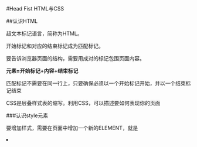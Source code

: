 #Head Fist HTML与CSS

##认识HTML

超文本标记语言，简称为HTML。

开始标记和对应的结束标记成为匹配标记。

要告诉浏览器页面的结构，需要用成对的标记包围页面内容。

**元素=开始标记+内容+结束标记**

匹配标记不需要在同一行上，只要确保必须以一个开始标记开始，并以一个结束标记结束

CSS是层叠样式表的缩写。利用CSS，可以描述要如何表现你的页面

###认识style元素

要增加样式，需要在页面中增加一个新的ELEMENT，就是<Style>元素

* <style>元素放在HTML的首部里
* <style>原色有一个开始标记<style>，还有一个结束标记</style>
* <style>标记还有一个（可选的）属性，名为type，它能告诉浏览器你在使用什么类型的样式。由于要使用CSS，可以指定"text/css"类型

通过属性，可以提供一个元素的附加信息。

CSS中的"body"表示{}之间的所有CSS要应用于HTML <body>元素中的内容。

* HTML用来建立网页的结构，CSS用来控制HTML的表现
* 所有页面都要有一个<html>元素，其中要有一个<head>元素和一个<body>元素
* 网页的信息放在<head>元素里。<body>元素里的内容就是在浏览器里看到的东西
* 可以在<style>元素中写CSS规则，为HTML网页增加CSS。<style>元素总要放在<head>元素里


##认识HTML中的“HT”

标记语言（HTML中的“ML”），用来描述网页的结构。

“HT”就是超文本，我们可以摆脱单个页面的束缚，链接到其他页面。

要创建连接，需要使用<a>元素。它用于创建指向另一个页面的链接。<a>元素的内容就是链接文本

要通过href属性来指定链接的目标文件

###了解属性

利用属性，可以指定一个元素的附加信息

属性的写法都是一样的：首先是属性名，后面是一个等号，然后是用双引号括起来的属性值

Web浏览器只认识每个元素的一组预定义的属性。现在HTML5已经支持定制数据属性，允许为新属性构造定制的属性名

一个给定元素只能使用某些特定的属性

若把一个<img>元素放在<a>标记之间，这个图像就会像文本一样可单机。

###组织

创建更多HTML页面之前，先要组织好所有资源。

为页面创建一些文件夹，还要把所有图像归入一个位置

组织文件并没有“绝对正确的方法”。采用一种最适合你和用户的方式来组织网站

###规划路径

上行一个文件夹，可以用".."来实现

若要上行两级文件夹，可以使用“../../”。每一次使用".."，就会向上到上一层父文件夹

对于网页来说，**只能使用“/”，不要用“\”**

相对路径是相对于链接的源Web页面指向网站中其他文件的一个链接

##构建模块

从概念到蓝图来设计Web页面，浇筑地基，完成建设，甚至最后还可以加几笔润色。

###认识<q>元素

<q>可以在HTML里加段简短的引用

并不是所有浏览器都会在<q>元素的内容两边加双引号。建议在不同的浏览器中对<q>做测试

<q>表示一段引用文字，并不是简单的替换了双引号

最重要的原因是：可以对引用设置样式，使它的外观如你所愿

<blockquote>元素，与<q>元素不同（<q>用于短引用，作为现有段落的一部分），<blockquote>元素用于较长的引用，需要单独显示

若想在段落里加一些引用就使用<q>，若希望引用网页上自称一段就用<blockquote>

<q>元素可以嵌套在<blockquote>中

<blockquote>元素时一个块元素，而<q>元素时一个内联元素。块元素显示时就好像前后各有一个换行，而内联元素在页面文本流中总在“行内”出现

**块元素特立独行，内联元素随波逐流**

块元素通常用作Web页面中的主要构件模块，而内联元素往往用来标记小段内容。设计一个页面时，一般先从较大的块开始，然后在完善页面时再加入内联元素。

<br>插入一个回车符。它是一个没有任何内容的元素，它只是一个换行，没有其他内容。

类似<br>元素这样没有实际内容的元素，叫做void元素。<img>就是一个void元素

之所以用简写不是因为懒惰，更多的是为了提高效率。这样表示void元素会更高效。

正常元素比如<h1><p><a>，void元素比如<br><img>，不能在这两个阵营之间来回切换。

设计为没有任何内容的元素成为void元素。需要使用void元素时，只需使用一个开始标记。这是一种方便的简写形式，可以减少HTML中的标记数量

###创建HTML列表

1. 将每个列表项放在一个<li>元素中
2. 用<ol>或<ul>元素包围列表项。<ol>表示有序列表。<ul>表示无序列表

unordered list = ul
ordered list = ol
list item = li

* <ol>和<li>（或者<ul>和<li>）总是要一起使用。这些元素离开彼此就没有任何意义了
* <ol>和<ul>元素只能包含<li>元素
* 可以嵌套列表。<ol>或<ul>作为某个<li>的内容是可以的

要对HTML内容中的特殊字符使用字符实体
&:&amp <:&lt >:&gt

##连接起来

之前只是在自己的计算机上创建HTML页面，连接的页面也都在自己的计算机上。接下来要把这些Web页面发布到互联网上。通过破解网址代码，还将揭开连接到其他页面的秘密。

服务器需要**绝对路径**来找到你请求的文件

链接页面的方法：相对路径和URL

* 相对路径只用来链接同一网站内的页面
* URL通常用来链接其他网站

完善链接：

* 保证链接标签很简介。可以在title属性中提供额外的信息
* 不要把链接放在一起，用户将很难区分放在一起的链接

###使用id属性为<a>创建目标

带id的元素有一个特殊特性：你可以直接链接这些元素。

* 找到页面中你希望创建锚点的位置
* 为目标选择一个标识符名，并在元素的开始标记中插入一个id属性

```
<h2 id="id">Title</h2>
```

要链接到页面中的一个特定目标，只需在链接最后加一个**#**，再加上目标标识符

```
<a href="index.html#chai">See Chai Tea</a>
```
所有元素中，属性的顺序都不重要。可以为任意元素增加id属性。id一定要用一个字母开头，后面可以是任意字母，数字，横线，下划线，冒号或者点号。不能加空格

###使用target打开新窗口

要在一个新窗口中打开一个页面，需要告诉浏览器要打开的窗口名若没有告诉浏览器要使用哪个特定的窗口，浏览器就会在同一个窗口中打开这个页面

可以为<a>元素增加一个target属性，告诉浏览器使用不同的窗口。target属性值会告诉浏览器页面的“目标窗口”。若使用**“_blank”**作为目标，浏览器就总是打开一个新窗口显示页面

```
<a target="_blank" href="http://xxxxx" title="XXXX">XXX</a>
```
若指定另一个名字，那么有相同目标名的所有链接都会在同一个窗口中打开。


##为页面增加图像

讨论<img>，全面地了解使用<img>元素及其属性的所有细节。

还会了解<img>是怎样让浏览器做大量额外的工作来获取和显示图像的

* <img>元素是一个内联元素，它不会在前面或后面插入换行
* src属性指定了在Web页面上显示的图像文件的位置
* <img>元素时一个void元素
* src属性不只是用于相对链接，还可以在src属性中放入URL
* 使用<img>元素的alt属性为访问者提供一些指示

```
<img src="http://XXXX" alt="XXXXX">
```

###调整图像大小

width和height可以提前告诉浏览器页面中一个图像的大小

```
<img src="http://XXX" width="48" height="100">
```

高度和宽度都使用像素数来指定。若没有指定宽度和高度，则浏览器在页面中显示这个图像之前会自动确定图像的大小

若把一个透明的图像放在Web页面中，则要确保这个图像的蒙版颜色与Web页面的背景色一致。透明图像可以使用PNG或GIF格式

为什么需要alt属性

* 若图像出于某种原因无法显示，这个alt属性会帮助你显示所指定的alt文本，来取代图像
* 对于有视力障碍的用户，他们会使用一个屏幕阅读器来阅读页面，屏幕阅读器可以为用户读出alt文本，能帮助他们更好地理解页面

##标准及其他

使用最新，最棒的HTML标准，也就是HTML5

H5的doctype：

```
<!doctype html>
```

###HTML，新的“活标准”

HTML不会再有版本6，7，8……制定标准的人已经把这个规范变成了一个活的标准，它会随着技术的发展形成相应文档。

增加一个<meta>指定字符编码

```
<meta charset="utf-8"/>
```

<meta>标记放在<head>元素中。

编写合法HTML页面的做法：

* 一定要以<doctype>开头
* <html>元素不能少
* 要使用<head>和<body>编写更好的HTML。只有这两个元素能直接放在<html>元素中。所有其他元素都必须放在<head>或<body>元素中
* 在<head>中指定正确的字符编码
* 一定要在<head>元素中包含一个<title>元素。只能在<head>元素中放置<title>，<meta>，<style>元素
* 嵌套某些元素时要当心。不要把<a>元素嵌套在另一个<a>元素中。不允许在<img>等void元素中嵌套其他内联元素
* 检查属性。有些元素属性是必要的，有些则是可选的

##CSS入门

```
P {
    background-color:red;
}
```

最外层是要装饰的元素，括号里面是样式设置，前面是样式名，后面是样式的值，最好加上分号

要为HTML直接增加CSS样式，需要在<head>元素中增加开始和结束style标记，然后CSS规则要放在里面

可以合并规则

```
h1,h2 {
    color:red;
}
```

这个就叫做**选择器**。CSS允许指定各种选择器，来确定将样式应用到哪些元素

将选择器代码放到一个单独的文件，XXX.css，然后在HTML中链接到这个文件。

```
<link type="text/css" rel="stylessheet" href="XXX.css">
``

rel属性指定了HTML文件与所链接的文件之间的关系，我们要链接到一个样式表，所有使用“stylesheet”

<link>是一个void元素。它没有结束标记

元素可以从它们的父元素继承样式，同时也能够覆盖继承

把元素增加到类中

```
<p class="XXXX"></p>
```

创建一个类选择器

```
p.XXXX {
    color:green;
}
```

希望XXX类中所有元素都有同一种样式，可以这样写选择器

```
.XXX {
    color:green;
}
```

元素可以加入多个类

```
<p class="XXX1 XXX2 XXX3"></p>
```

若多个选择器选择一个元素，就像上面的例子，一个段落属于3个类，它们都同样定义了color属性，哪个规则会胜出呢？

若一个规则比其他规则更特定，它就会胜出。若它们的特定程度相同而无法解决冲突，就利用样式表文件中规则的顺序来解决问题。使用CSS文件中最后列出的规则（最靠右）

若CSS里有错误，通常这个错误以下的所有其他规则都会被忽略

属性：

* color：设置文本元素的字体颜色
* font-weight：控制文本的粗细，可以用它来设置粗体
* left：指定一个元素的左边所在位置
* line-height：设置一个文本元素中的行间距
* top：控制元素顶部的位置
* background-color：控制元素的背景颜色
* border：在一个元素周围加边框。
* padding：内边距
* font—size：文本大小
* text-align：文本对齐方式
* letter-spacing：字母之间设置间距
* font-style：设置斜体文本
* list-style：允许改变列表中列表项的外观
* background-image:在元素后面放置一个图像

##增加字体和颜色样式

* 使用font-family属性定制页面中使用的字体
* 使用font-size属性控制字体大小
* 使用color属性为文本设置颜色
* 使用font-weight属性影响字体的粗细（lighter，normal，bold，bolder）
* 使用text-decoration属性为文本增加更多风格（none，underline，overline，line-through）

font-family可以指定多个字体，输入字体名，并用逗号分隔

```
body {
  font-family: Verdana, Geneva, Arial, sans-serif;   
}
```

这个如何解释呢？挨个字体检查，若有，就使用这个字体，若没有就往后检查

利用font-family属性，可以创建一个首选字体列表

若一个字体名中包含多个单词，比如Courier New，只需在声明中的字体名两边加上引号：font-family：”Courier New“；

若就是想用某个字体来展示文本，可以使用Web字体

1. 找到一个字体。
2. 确保所需字体的所有格式
3. 把字体文件放在Web上
4. 在CSS中增加@font-face属性
5. 在CSS中使用font-family名
6. 加载页面

```
@font-face {

    font-family: "XXX";
    src: url("http://XXX/XXX.woff"),
         url("http://XXX/XXX.ttf");
}

font-family: "XXX",sans-serif; 
```

@font-face是一个内置的CSS规则，而不是一个选择器规则。

指定文字大小：

* 使用px指定文字大小时，px必须紧跟在像素数后面，之间不能有空格
* 使用%指定字体大小时，相对于父元素的字体大小
* 使用em时，不是指定一个百分数，而是要指定一个比例因子
* 使用关键字。指定为xx-small，x-small,small,medium,large,x-large,xx-large。使用浏览器中定义的默认值来完成这个转换

在大多数浏览器中得到一致结果：

* 选择关键字，指定它作为body规则中的字体大小
* 使用em或百分数，相对于body字体大小指定其他元素的字体大小

